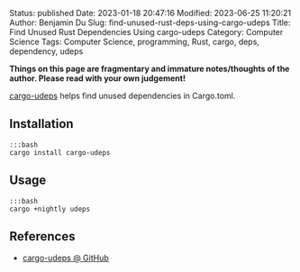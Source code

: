 Status: published
Date: 2023-01-18 20:47:16
Modified: 2023-06-25 11:20:21
Author: Benjamin Du
Slug: find-unused-rust-deps-using-cargo-udeps
Title: Find Unused Rust Dependencies Using cargo-udeps
Category: Computer Science
Tags: Computer Science, programming, Rust, cargo, deps, dependency, udeps

**Things on this page are fragmentary and immature notes/thoughts of the author. Please read with your own judgement!**


[cargo-udeps](https://github.com/est31/cargo-udeps)
helps find unused dependencies in Cargo.toml.

## Installation

    :::bash
    cargo install cargo-udeps

## Usage

    :::bash
    cargo +nightly udeps

## References

- [cargo-udeps @ GitHub](https://github.com/est31/cargo-udeps)

